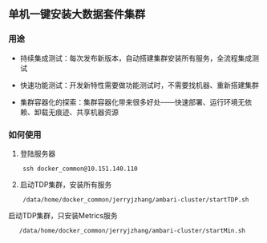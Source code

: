 ## 单机一键安装大数据套件集群

### 用途

- 持续集成测试：每次发布新版本，自动搭建集群安装所有服务，全流程集成测试

- 快速功能测试：开发新特性需要做功能测试时，不需要找机器、重新搭建集群

- 集群容器化的探索：集群容器化带来很多好处——快速部署、运行环境无依赖、卸载无痕迹、共享机器资源

### 如何使用

1. 登陆服务器

```
	ssh docker_common@10.151.140.110
```

2. 启动TDP集群，安装所有服务

```
	/data/home/docker_common/jerryjzhang/ambari-cluster/startTDP.sh
```

   启动TDP集群，只安装Metrics服务

```
   /data/home/docker_common/jerryjzhang/ambari-cluster/startMin.sh
```